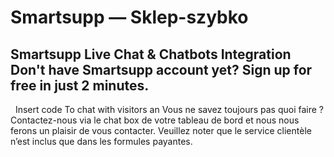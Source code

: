 # Smartsupp — Sklep-szybko
## Smartsupp Live Chat & Chatbots Integration Don't have Smartsupp account yet? Sign up for free in just 2 minutes.
  Insert code To chat with visitors an
Vous ne savez toujours pas quoi faire ? Contactez-nous via le chat box de votre tableau de bord et nous nous ferons un plaisir de vous contacter. Veuillez noter que le service clientèle n’est inclus que dans les formules payantes.

